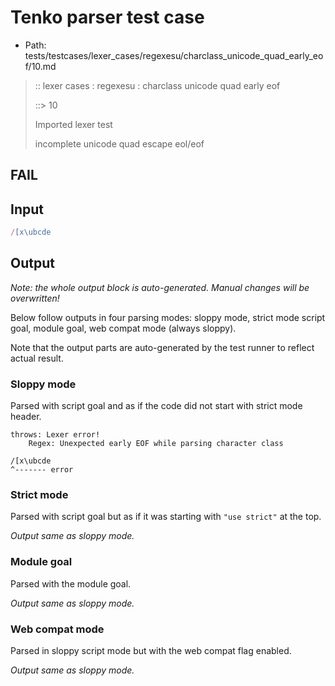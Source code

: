 # Tenko parser test case

- Path: tests/testcases/lexer_cases/regexesu/charclass_unicode_quad_early_eof/10.md

> :: lexer cases : regexesu : charclass unicode quad early eof
>
> ::> 10
>
> Imported lexer test
>
> incomplete unicode quad escape eol/eof

## FAIL

## Input

`````js
/[x\ubcde
`````

## Output

_Note: the whole output block is auto-generated. Manual changes will be overwritten!_

Below follow outputs in four parsing modes: sloppy mode, strict mode script goal, module goal, web compat mode (always sloppy).

Note that the output parts are auto-generated by the test runner to reflect actual result.

### Sloppy mode

Parsed with script goal and as if the code did not start with strict mode header.

`````
throws: Lexer error!
    Regex: Unexpected early EOF while parsing character class

/[x\ubcde
^------- error
`````

### Strict mode

Parsed with script goal but as if it was starting with `"use strict"` at the top.

_Output same as sloppy mode._

### Module goal

Parsed with the module goal.

_Output same as sloppy mode._

### Web compat mode

Parsed in sloppy script mode but with the web compat flag enabled.

_Output same as sloppy mode._
